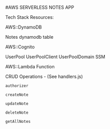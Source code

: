 #AWS SERVERLESS NOTES APP

Tech Stack Resources:

AWS::DynamoDB 
 
   Notes dynamodb table

AWS::Cognito 

   UserPool
   UserPoolClient
   UserPoolDomain
   SSM

AWS::Lambda Function

  CRUD Operations - (See handlers.js)

    authorizer 

    createNote

    updateNote

    deleteNote

    getAllNotes
